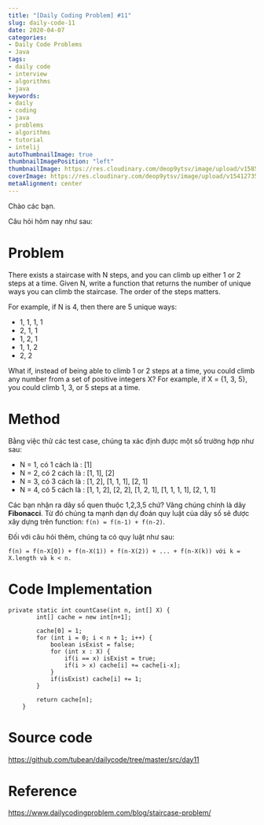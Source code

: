 ```yaml
---
title: "[Daily Coding Problem] #11"
slug: daily-code-11
date: 2020-04-07
categories:
- Daily Code Problems
- Java
tags:
- daily code
- interview
- algorithms
- java
keywords:
- daily
- coding
- java
- problems
- algorithms
- tutorial
- intelij
autoThumbnailImage: true
thumbnailImagePosition: "left"
thumbnailImage: https://res.cloudinary.com/deop9ytsv/image/upload/v1585475653/daily-code.png
coverImage: https://res.cloudinary.com/deop9ytsv/image/upload/v1541273502/Black_flag.svg.png
metaAlignment: center
---
```

Chào các bạn.

Câu hỏi hôm nay như sau:
# Problem
>
There exists a staircase with N steps, and you can climb up either 1 or 2 steps at a time. Given N, write a function that returns the number of unique ways you can climb the staircase. The order of the steps matters.
>
For example, if N is 4, then there are 5 unique ways:
>
- 1, 1, 1, 1
- 2, 1, 1
- 1, 2, 1
- 1, 1, 2
- 2, 2
>
What if, instead of being able to climb 1 or 2 steps at a time, you could climb any number from a set of positive integers X? For example, if X = {1, 3, 5}, you could climb 1, 3, or 5 steps at a time.

# Method
Bằng việc thử các test case, chúng ta xác định được một số trường hợp như sau:

- N = 1, có 1 cách là : [1]
- N = 2, có 2 cách là : [1, 1], [2]
- N = 3, có 3 cách là : [1, 2], [1, 1, 1], [2, 1]
- N = 4, có 5 cách là : [1, 1, 2], [2, 2], [1, 2, 1], [1, 1, 1, 1], [2, 1, 1]

Các bạn nhận ra dãy số quen thuộc 1,2,3,5 chứ? Vâng chúng chính là dãy __Fibonacci__. Từ đó chúng ta mạnh dạn dự đoán quy luật của dãy số sẽ được xây dựng trên function: `f(n) = f(n-1) + f(n-2)`.

Đối với câu hỏi thêm, chúng ta có quy luật như sau:

`f(n) = f(n-X[0]) + f(n-X(1)) + f(n-X(2)) + ... + f(n-X(k)) với k = X.length và k < n.`

# Code Implementation

```
private static int countCase(int n, int[] X) {
        int[] cache = new int[n+1];

        cache[0] = 1;
        for (int i = 0; i < n + 1; i++) {
            boolean isExist = false;
            for (int x : X) {
                if(i == x) isExist = true;
                if(i > x) cache[i] += cache[i-x];
            }
            if(isExist) cache[i] += 1;
        }

        return cache[n];
    }
```

# Source code
https://github.com/tubean/dailycode/tree/master/src/day11

# Reference
https://www.dailycodingproblem.com/blog/staircase-problem/
